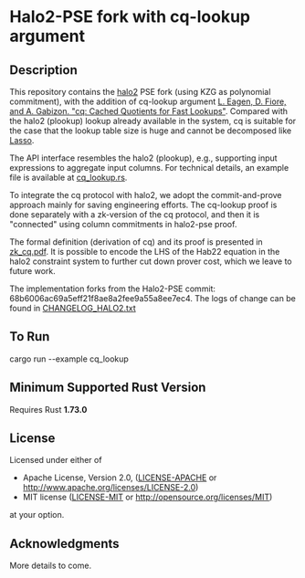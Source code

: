 # Halo2-PSE fork with cq-lookup argument

## Description

This repository contains the [halo2](https://github.com/zcash/halo2) PSE fork (using KZG as polynomial commitment), 
with the addition of cq-lookup argument [L. Eagen, D. Fiore, and 
A. Gabizon. "cq: Cached Quotients for Fast Lookups"](https://eprint.iacr.org/2022/1763.pdf). Compared with the halo2 (plookup) lookup already available
in the system, cq is suitable for the case that the lookup table
size is huge and cannot be decomposed like [Lasso](https://eprint.iacr.org/2023/1216).

The API interface resembles the halo2 (plookup), e.g., supporting
input expressions to aggregate input columns.
For technical details, an example file is available at [cq_lookup.rs](halo2_proofs/examples/cq_lookup.rs). 

To integrate the cq protocol with halo2, we adopt 
the commit-and-prove approach mainly for saving engineering efforts.
The cq-lookup proof is done separately with a zk-version of the cq protocol,
and then it is "connected" using column commitments in halo2-pse proof.

The formal definition (derivation of cq) and its proof
is presented in [zk_cq.pdf](doc/zk_cq.pdf). It is possible to encode the
LHS of the Hab22 equation in the halo2 constraint system to further cut
down prover cost, which we leave to future work.

The implementation forks from 
the Halo2-PSE commit: 68b6006ac69a5eff21f8ae8a2fee9a55a8ee7ec4.
The logs of change can be found 
in [CHANGELOG_HALO2.txt](doc/CHANGELOG_HALO2.txt)

## To Run
cargo run --example cq_lookup

## Minimum Supported Rust Version
Requires Rust **1.73.0** 

## License

Licensed under either of

 * Apache License, Version 2.0, ([LICENSE-APACHE](LICENSE-APACHE) or
   http://www.apache.org/licenses/LICENSE-2.0)
 * MIT license ([LICENSE-MIT](LICENSE-MIT) or http://opensource.org/licenses/MIT)

at your option.

## Acknowledgments
More details to come.
